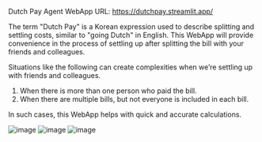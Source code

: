 Dutch Pay Agent WebApp URL: https://dutchpay.streamlit.app/

The term "Dutch Pay" is a Korean expression used to describe splitting and settling costs, similar to "going Dutch" in English.
This WebApp will provide convenience in the process of settling up after splitting the bill with your friends and colleagues.

Situations like the following can create complexities when we’re settling up with friends and colleagues.
1) When there is more than one person who paid the bill.
2) When there are multiple bills, but not everyone is included in each bill.

In such cases, this WebApp helps with quick and accurate calculations.

![image](https://github.com/user-attachments/assets/08a6da30-a668-486c-94af-19b3dd20c4aa)
![image](https://github.com/user-attachments/assets/b791c61b-0165-4c20-8942-65a8d0d7c683)
![image](https://github.com/user-attachments/assets/2db79ac7-0dfc-46e3-b765-f89292cc14dd)

